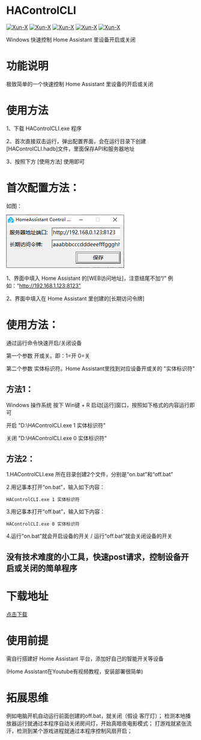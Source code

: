 # HAControlCLI
[![Xun-X](https://img.shields.io/static/v1?label=作者&message=Xun-X&color=F36CB0)](https://github.com/Xun-X/HAControlCLI)
[![Xun-X](https://img.shields.io/static/v1?label=特别感谢&message=HomeAssistant&color=97C40F)]([https://nezha.wiki/](https://www.home-assistant.io/))
[![Xun-X](https://img.shields.io/static/v1?label=软件特点&message=简单、易用&color=48C21A)](https://github.com/Xun-X/HAControlCLI)
[![Xun-X](https://img.shields.io/static/v1?label=软件性质&message=免费、非开源&color=1081C2)](https://github.com/Xun-X/HAControlCLI)
[![Xun-X](https://img.shields.io/static/v1?label=获取方式&message=Github下载&color=F48041)](https://github.com/Xun-X/HAControlCLI)

Windows 快速控制 Home Assistant 里设备开启或关闭

# 功能说明
极致简单的一个快速控制 Home Assistant 里设备的开启或关闭

# 使用方法
1、下载 HAControlCLI.exe 程序

2、首次直接双击运行，弹出配置界面，会在运行目录下创建[HAControlCLI.hadb]文件，里面保存API和服务器地址

3、按照下方 [使用方法] 使用即可

# 首次配置方法：
如图：

![](https://raw.githubusercontent.com/Xun-X/HAControlCLI/refs/heads/main/images/1.png)

1、界面中填入 Home Assistant 的[WEB访问地址]，注意结尾不加“/”
例如：“http://192.168.1.123:8123”

2、界面中填入在 Home Assistant 里创建的[长期访问令牌]

# 使用方法：
通过运行命令快速开启/关闭设备

第一个参数 开或关。即：1=开 0=关

第二个参数 实体标识符。Home Assistant里找到对应设备开或关的 "实体标识符"

## 方法1：
Windows 操作系统 按下 Win键 + R 启动[运行]窗口，按照如下格式的内容运行即可

开启 "D:\HAControlCLI.exe 1 实体标识符" 

关闭 "D:\HAControlCLI.exe 0 实体标识符"

## 方法2：
1.HAControlCLI.exe 所在目录创建2个文件，分别是“on.bat”和“off.bat”

2.用记事本打开“on.bat”，输入如下内容：
```
HAControlCLI.exe 1 实体标识符
```

3.用记事本打开“off.bat”，输入如下内容：
```
HAControlCLI.exe 0 实体标识符
```
4.运行“on.bat”就会开启设备的开关 / 运行“off.bat”就会关闭设备的开关

## 没有技术难度的小工具，快速post请求，控制设备开启或关闭的简单程序

# 下载地址
[点击下载](https://raw.githubusercontent.com/Xun-X/HAControlCLI/refs/heads/main/HAControlCLI.exe "点击下载")

# 使用前提
需自行搭建好 Home Assistant 平台，添加好自己的智能开关等设备

(Home Assistant在Youtube有视频教程，安装部署很简单)

# 拓展思维
例如电脑开机自动运行前面创建的off.bat，就关闭（假设 客厅灯）；
检测本地播放器运行就通过本程序自动关闭房间灯，开始真暗夜电影模式；
打游戏就紧张流汗，检测到某个游戏进程就通过本程序控制风扇开启；
